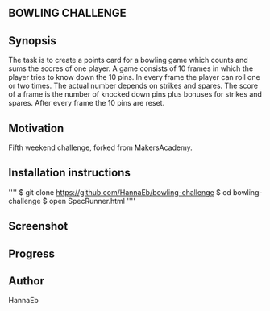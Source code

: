 BOWLING CHALLENGE
-----------------

Synopsis
--------
The task is to create a points card for a bowling game which counts and sums the scores of one player. A game consists of 10 frames in which the player tries to know down the 10 pins. In every frame the player can roll one or two times. The actual number depends on strikes and spares. The score of a frame is the number of knocked down pins plus bonuses for strikes and spares. After every frame the 10 pins are reset.


Motivation
----------
Fifth weekend challenge, forked from MakersAcademy.


Installation instructions
-------------------------
''''
$ git clone https://github.com/HannaEb/bowling-challenge
$ cd bowling-challenge
$ open SpecRunner.html
''''

Screenshot
----------



Progress
--------



Author
------
HannaEb
